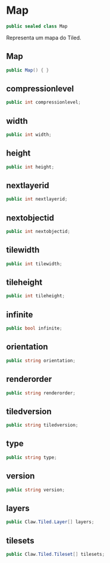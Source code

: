 # Map
```csharp
public sealed class Map
```
Representa um mapa do Tiled.<br />
## Map
```csharp
public Map() { }
```
## compressionlevel
```csharp
public int compressionlevel;
```
## width
```csharp
public int width;
```
## height
```csharp
public int height;
```
## nextlayerid
```csharp
public int nextlayerid;
```
## nextobjectid
```csharp
public int nextobjectid;
```
## tilewidth
```csharp
public int tilewidth;
```
## tileheight
```csharp
public int tileheight;
```
## infinite
```csharp
public bool infinite;
```
## orientation
```csharp
public string orientation;
```
## renderorder
```csharp
public string renderorder;
```
## tiledversion
```csharp
public string tiledversion;
```
## type
```csharp
public string type;
```
## version
```csharp
public string version;
```
## layers
```csharp
public Claw.Tiled.Layer[] layers;
```
## tilesets
```csharp
public Claw.Tiled.Tileset[] tilesets;
```
